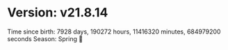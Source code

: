 # Version: v21.8.14
Time since birth: 7928 days, 190272 hours, 11416320 minutes, 684979200 seconds
Season: Spring 🌸
